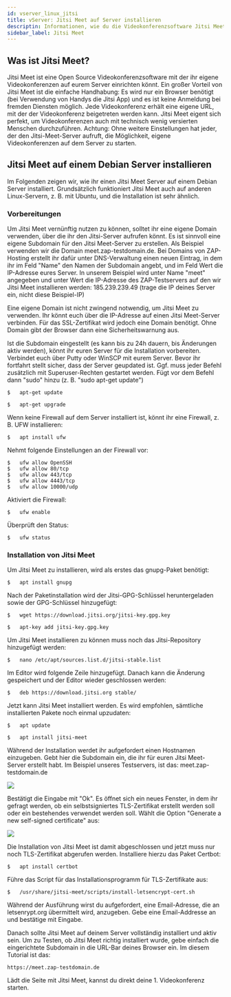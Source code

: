 ```yaml
---
id: vserver_linux_jitsi
title: vServer: Jitsi Meet auf Server installieren
descriptin: Informationen, wie du die Videokonferenzsoftware Jitsi Meet auf deinen vServer von ZAP-Hosting installieren kannst - ZAP-Hosting.com Dokumentationen
sidebar_label: Jitsi Meet
---
```


## Was ist Jitsi Meet?


Jitsi Meet ist eine Open Source Videokonferenzsoftware mit der ihr eigene Videokonferenzen auf eurem Server einrichten könnt. Ein großer Vorteil von Jitsi Meet ist die einfache Handhabung: Es wird nur ein Browser benötigt (bei Verwendung von Handys die Jitsi App) und es ist keine Anmeldung bei fremden Diensten möglich. Jede Videokonferenz erhält eine eigene URL, mit der der Videokonferenz beigetreten werden kann. Jitsi Meet eigent sich perfekt, um Videokonferenzen auch mit technisch wenig versierten Menschen durchzuführen.
Achtung: Ohne weitere Einstellungen hat jeder, der den Jitsi-Meet-Server aufruft, die Möglichkeit, eigene Videokonferenzen auf dem Server zu starten.




## Jitsi Meet auf einem Debian Server installieren

Im Folgenden zeigen wir, wie ihr einen Jitsi Meet Server auf einem Debian Server installiert. Grundsätzlich funktioniert Jitsi Meet auch auf anderen Linux-Servern, z. B. mit Ubuntu, und die Installation ist sehr ähnlich.

### Vorbereitungen

Um Jitsi Meet vernünftig nutzen zu können, solltet ihr eine eigene Domain verwenden, über die ihr den Jitsi-Server aufrufen könnt. Es ist sinnvoll eine eigene Subdomain für den Jitsi Meet-Server zu erstellen. Als Beispiel verwenden wir die Domain meet.zap-testdomain.de.
Bei Domains von ZAP-Hosting erstellt ihr dafür unter DNS-Verwaltung einen neuen Eintrag, in dem ihr im Feld "Name" den Namen der Subdomain angebt, und im Feld Wert die IP-Adresse eures Server. In unserem Beispiel wird unter Name "meet" angegeben und unter Wert die IP-Adresse des ZAP-Testservers auf den wir Jitsi Meet installieren werden: 185.239.239.49 (trage die IP deines Server ein, nicht diese Beispiel-IP)


Eine eigene Domain ist nicht zwingend notwendig, um Jitsi Meet zu verwenden. Ihr könnt euch über die IP-Adresse auf einen Jitsi Meet-Server verbinden. Für das SSL-Zertifikat wird jedoch eine Domain benötigt. Ohne Domain gibt der Browser dann eine Sicherheitswarnung aus.

Ist die Subdomain eingestellt (es kann bis zu 24h dauern, bis Änderungen aktiv werden), könnt ihr euren Server für die Installation vorbereiten.
Verbindet euch über Putty oder WinSCP mit eurem Server.
Bevor ihr fortfahrt stellt sicher, dass der Server geupdated ist. Ggf. muss jeder Befehl zusätzlich mit Superuser-Rechten gestartet werden. Fügt vor dem Befehl dann "sudo" hinzu (z. B. "sudo apt-get update")
```
$	apt-get update
```
```
$	apt-get upgrade
```

Wenn keine Firewall auf dem Server installiert ist, könnt ihr eine Firewall, z. B. UFW installieren:
```
$	apt install ufw
```

Nehmt folgende Einstellungen an der Firewall vor:

```
$	ufw allow OpenSSH
$	ufw allow 80/tcp
$	ufw allow 443/tcp
$	ufw allow 4443/tcp
$	ufw allow 10000/udp
```

Aktiviert die Firewall:
```
$	ufw enable
```

Überprüft den Status:
```
$	ufw status
```

### Installation von Jitsi Meet

Um Jitsi Meet zu installieren, wird als erstes das gnupg-Paket benötigt:
```
$	apt install gnupg
```

Nach der Paketinstallation wird der Jitsi-GPG-Schlüssel heruntergeladen sowie der GPG-Schlüssel hinzugefügt:
```
$	wget https://download.jitsi.org/jitsi-key.gpg.key
```
```
$	apt-key add jitsi-key.gpg.key
```

Um Jitsi Meet installieren zu können muss noch das Jitsi-Repository hinzugefügt werden:
```
$	nano /etc/apt/sources.list.d/jitsi-stable.list
```

Im Editor wird folgende Zeile hinzugefügt. Danach kann die Änderung gespeichert und der Editor wieder geschlossen werden:
```
$	deb https://download.jitsi.org stable/
```

Jetzt kann Jitsi Meet installiert werden. Es wird empfohlen, sämtliche installierten Pakete noch einmal upzudaten:
```
$	apt update
```
```
$	apt install jitsi-meet
```

Während der Installation werdet ihr aufgefordert einen Hostnamen einzugeben. Gebt hier die Subdomain ein, die ihr für euren Jitsi Meet-Server erstellt habt. Im Beispiel unseres Testservers, ist das: meet.zap-testdomain.de

![](https://screensaver01.zap-hosting.com/index.php/s/ngR66yS4xGPz4Ha/preview)

Bestätigt die Eingabe mit "Ok". Es öffnet sich ein neues Fenster, in dem ihr gefragt werden, ob ein selbstsigniertes TLS-Zertifikat erstellt werden soll oder ein bestehendes verwendet werden soll. Wählt die Option "Generate a new self-signed certificate" aus:

![](https://screensaver01.zap-hosting.com/index.php/s/idBqGzgTcptRo8j/preview)

Die Installation von Jitsi Meet ist damit abgeschlossen und jetzt muss nur noch TLS-Zertifikat abgerufen werden.
Installiere hierzu das Paket Certbot:
```
$	apt install certbot
```

Führe das Script für das Installationsprogramm für TLS-Zertifikate aus:
```
$	/usr/share/jitsi-meet/scripts/install-letsencrypt-cert.sh
```

Während der Ausführung wirst du aufgefordert, eine Email-Adresse, die an letsenrypt.org übermittelt wird, anzugeben. Gebe eine Email-Addresse an und bestätige mit Eingabe.


Danach sollte Jitsi Meet auf deinem Server vollständig installiert und aktiv sein. Um zu Testen, ob Jitsi Meet richtig installiert wurde, gebe einfach die eingerichtete Subdomain in die URL-Bar deines Browser ein. Im diesem Tutorial ist das:
```
https://meet.zap-testdomain.de
```

Lädt die Seite mit Jitsi Meet, kannst du direkt deine 1. Videokonferenz starten.
